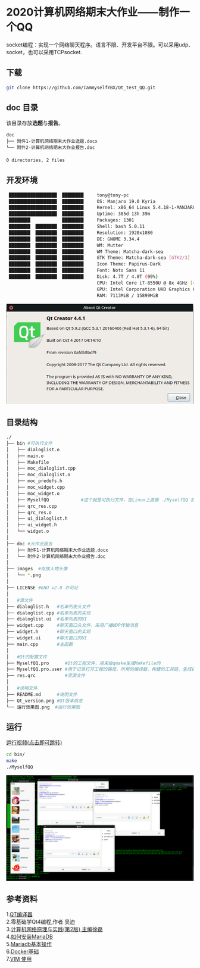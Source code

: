 # 2020计算机网络期末大作业——制作一个QQ
socket编程：实现一个网络聊天程序。语言不限、开发平台不限。可以采用udp、socket，也可以采用TCPsocket.

## 下载
```bash
git clone https://github.com/IammyselfYBX/Qt_test_QQ.git
```

## doc 目录
该目录存放<b>选题</b>与<b>报告</b>。
```bash
doc
├── 附件1-计算机网络期末大作业选题.docx
└── 附件2-计算机网络期末大作业报告.doc

0 directories, 2 files
```

## 开发环境
```bash
 ██████████████████  ████████     tony@tony-pc
 ██████████████████  ████████     OS: Manjaro 19.0 Kyria
 ██████████████████  ████████     Kernel: x86_64 Linux 5.4.18-1-MANJARO
 ██████████████████  ████████     Uptime: 385d 13h 39m
 ████████            ████████     Packages: 1301
 ████████  ████████  ████████     Shell: bash 5.0.11
 ████████  ████████  ████████     Resolution: 1920x1080
 ████████  ████████  ████████     DE: GNOME 3.34.4
 ████████  ████████  ████████     WM: Mutter
 ████████  ████████  ████████     WM Theme: Matcha-dark-sea
 ████████  ████████  ████████     GTK Theme: Matcha-dark-sea [GTK2/3]
 ████████  ████████  ████████     Icon Theme: Papirus-Dark
 ████████  ████████  ████████     Font: Noto Sans 11
 ████████  ████████  ████████     Disk: 4.7T / 4.8T (99%)
                                  CPU: Intel Core i7-8550U @ 8x 4GHz [46.0°C]
                                  GPU: Intel Corporation UHD Graphics 620 (rev 07)
                                  RAM: 7113MiB / 15899MiB
```
![Qt_version.png(如果加载不出来检查网络，刷新页面即可)](Qt_version.png)

## 目录结构
```bash
./
├── bin	#可执行文件
│   ├── dialoglist.o
│   ├── main.o
│   ├── Makefile
│   ├── moc_dialoglist.cpp
│   ├── moc_dialoglist.o
│   ├── moc_predefs.h
│   ├── moc_widget.cpp
│   ├── moc_widget.o
│   ├── MyselfQQ			#这个就是可执行文件，在Linux上直接 ./MyselfQQ 就可以直接运行
│   ├── qrc_res.cpp
│   ├── qrc_res.o
│   ├── ui_dialoglist.h
│   ├── ui_widget.h
│   └── widget.o
│
├── doc	#大作业报告
│   ├── 附件1-计算机网络期末大作业选题.docx
│   └── 附件2-计算机网络期末大作业报告.doc
│
├── images	#存放人物头像
│   └── *.png
│
├── LICENSE	#GNU v2.0 许可证
│
│   #源文件
├── dialoglist.h   #名单列表头文件
├── dialoglist.cpp #名单列表的实现
├── dialoglist.ui  #名单列表的UI
├── widget.cpp     #聊天窗口头文件，采用广播UDP传输消息
├── widget.h       #聊天窗口的实现
├── widget.ui      #聊天窗口的UI
├── main.cpp       #主函数
│
│   #Qt的配置文件
├── MyselfQQ.pro      #Qt的工程文件，用来给qmake生成Makefile的
├── MyselfQQ.pro.user #用于记录打开工程的路径，所用的编译器、构建的工具链、生成目录、打开工程的qt-creator的版本等，当更换编译环境时，要将其删除。
├── res.qrc           #资源文件
│
│   #说明文件
├── README.md      #说明文件
├── Qt_version.png #Qt版本信息
└── 运行效果图.png  #运行效果图
```

## 运行
[运行视频(点击即可跳转)](https://www.bilibili.com/video/BV19E411N7CG)
```bash
cd bin/
make
./MyselfQQ
```
![运行效果图.png(如果加载不出来检查网络，刷新页面即可)](运行效果图.png)

## 参考资料
1.[QT编译器](https://www.bilibili.com/video/av99439413)<br>
2.零基础学Qt4编程,作者 吴迪<br>
3.[计算机网络原理与实践(第2版),主编徐磊](https://www.bilibili.com/video/BV1yE411s7LP)<br>
4.[如何安装MariaDB](https://mariadb.com/kb/en/mariadb-package-repository-setup-and-usage/)<br>
5.[Mariadb基本操作](https://mp.weixin.qq.com/s?__biz=MzU1OTM3ODQ0MA==&mid=2247486201&idx=7&sn=de1af246628be3bacbdef981fd89f89a&chksm=fc19739ecb6efa880c3e4f4121c97ddf440a8644028ce66db46608f3740fea96beb05bdb500f&mpshare=1&scene=1&srcid=01206GOmlI3ERaOwSZeiOFJC&sharer_sharetime=)<br>
6.[Docker基础](https://mp.weixin.qq.com/s?__biz=MzU1OTM3ODQ0MA==&mid=2247486201&idx=4&sn=6516ee82a3ed16114134540c14149306&exportkey=AUUgs%2FrAPLEMQwXbP%2BcIoqc%3D&pass_ticket=uprqBeZcd7t1t9eXBZRBE6cz%2FSwMnG7%2BO1kEPaTWIdQ%3D)<br>
7.[VIM 使用](https://mp.weixin.qq.com/s?__biz=MzU1OTM3ODQ0MA==&mid=2247487277&idx=3&sn=0047fb27a72d665eb8c3f43692d0d801&chksm=fc19764acb6eff5c13f34340182adecfcf754c26c213fe6865811e6c120fe4a45f738d5cec03&mpshare=1&scene=1&srcid=0322LQQvGS7lsmfSRE6j9hGF&sharer_sharetime=)
